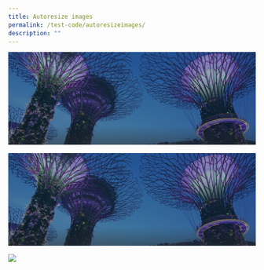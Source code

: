 ```yaml
---
title: Autoresize images
permalink: /test-code/autoresizeimages/
description: ""
---
```

<img src="/images/hero-banner.png">

![](/images/hero-banner.png)

<img src="http://images.weserv.nl/?url=www.yourdomain.com{/images/hero-banner.png}&amp;w=200&amp;h=200&amp;output=jpg&amp;q=65">